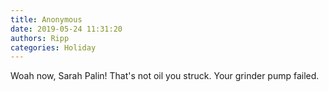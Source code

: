 ```yaml
---
title: Anonymous
date: 2019-05-24 11:31:20
authors: Ripp
categories: Holiday
---
```


 Woah now, Sarah Palin! That's not oil you struck. Your grinder pump failed.